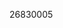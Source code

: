 [//]: # (Created by ./bin/manage_files.pl from ./species/Trichinella_pseudospiralis/ISS13PRJNA257433/Trichinella_pseudospiralis_ISS13PRJNA257433.publication.html on Mon Jul  6 10:05:55 2020)
26830005

